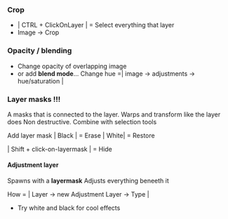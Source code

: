 ### Crop

- | CTRL + ClickOnLayer | = Select everything that layer
- Image -> Crop

### Opacity / blending

- Change opacity of overlapping image
- or add **blend mode**... Change hue =| image -> adjustments -> hue/saturation |

### Layer masks !!!

A masks that is connected to the layer. Warps and transform like the layer does
Non destructive. Combine with selection tools

Add layer mask
| Black | = Erase
| White| = Restore

| Shift + click-on-layermask | = Hide

#### Adjustment layer

Spawns with a **layermask**
Adjusts everything beneeth it

How = | Layer -> new Adjustment Layer -> Type |
- Try white and black for cool effects
